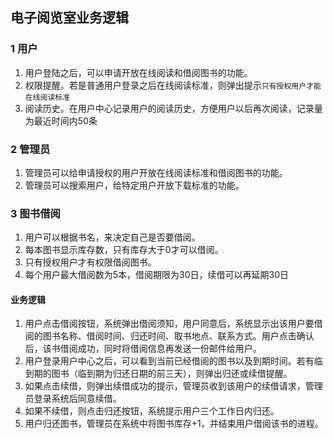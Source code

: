 ## 电子阅览室业务逻辑
### 1 用户
1. 用户登陆之后，可以申请开放在线阅读和借阅图书的功能。
2. 权限提醒。若是普通用户登录之后在线阅读标准，则弹出提示`只有授权用户才能在线阅读标准`
3. 阅读历史。在用户中心记录用户的阅读历史，方便用户以后再次阅读，记录量为最近时间内50条

### 2 管理员
1. 管理员可以给申请授权的用户开放在线阅读标准和借阅图书的功能。
2. 管理员可以搜索用户，给特定用户开放下载标准的功能。

### 3 图书借阅
1. 用户可以根据书名，来决定自己是否要借阅。
2. 每本图书显示库存数，只有库存大于0才可以借阅。
3. 只有授权用户才有权限借阅图书。
4. 每个用户最大借阅数为5本，借阅期限为30日，续借可以再延期30日

#### 业务逻辑
1. 用户点击借阅按钮，系统弹出借阅须知，用户同意后，系统显示出该用户要借阅的图书名称、借阅时间、归还时间、取书地点、联系方式。用户点击确认后，该书借阅成功，同时将借阅信息再发送一份邮件给用户。
2. 用户登录用户中心之后，可以看到当前已经借阅的图书以及到期时间。若有临到期的图书（临到期为归还日期的前三天），则弹出归还或续借提醒。
2. 如果点击续借，则弹出续借成功的提示，管理员收到该用户的续借请求，管理员登录系统后同意续借。
3. 如果不续借，则点击归还按钮，系统提示用户三个工作日内归还。
4. 用户归还图书，管理员在系统中将图书库存+1，并结束用户借阅该书的进程。

